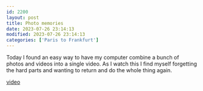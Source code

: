 ```yaml
---
id: 2200
layout: post
title: Photo memories
date: 2023-07-26 23:14:13
modified: 2023-07-26 23:14:13
categories: ['Paris to Frankfurt']
---
```



Today I found an easy way to have my computer combine a bunch of photos and videos into a single video. As I watch this I find myself forgetting the hard parts and wanting to return and do the whole thing again.   

[video](https://www.youtube.com/watch?v=JC7zLbsodNE)


